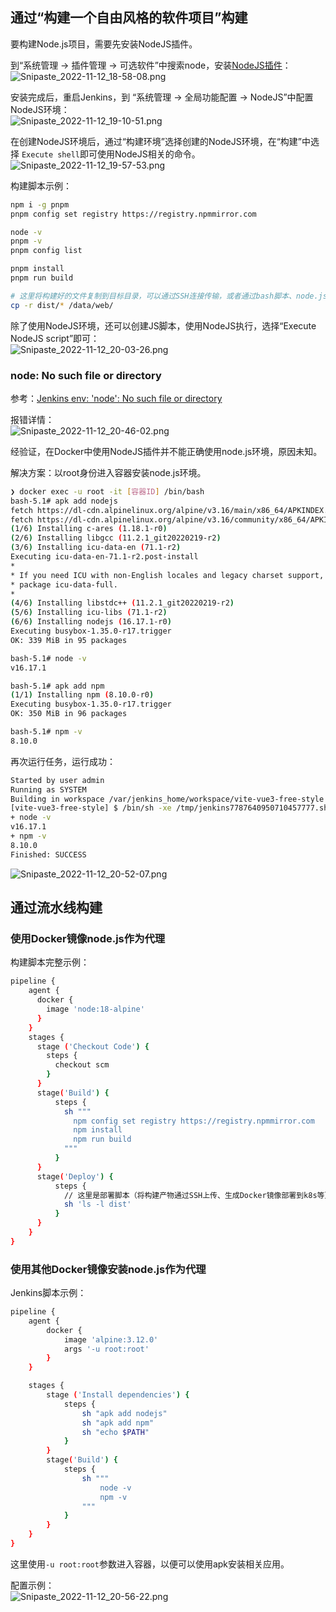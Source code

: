 <a name="clRjr"></a>
## 通过“构建一个自由风格的软件项目”构建
要构建Node.js项目，需要先安装NodeJS插件。

到“系统管理 -> 插件管理 -> 可选软件”中搜索node，安装[NodeJS插件](https://plugins.jenkins.io/nodejs/)：<br />![Snipaste_2022-11-12_18-58-08.png](https://cdn.nlark.com/yuque/0/2022/png/2213540/1668251726344-d7bfb532-f45c-4f38-8c49-46714d04716a.png#averageHue=%23fbfbfb&clientId=u15140c47-0d78-4&from=drop&id=ubb9e6e34&originHeight=831&originWidth=1516&originalType=binary&ratio=1&rotation=0&showTitle=false&size=30123&status=done&style=none&taskId=ud8aae586-feb5-4cad-8bb1-6a93cfcaa2f&title=)

安装完成后，重启Jenkins，到 “系统管理 -> 全局功能配置 -> NodeJS”中配置NodeJS环境：<br />![Snipaste_2022-11-12_19-10-51.png](https://cdn.nlark.com/yuque/0/2022/png/2213540/1668251726355-63b15b04-9c3f-44f8-a29f-eb42816f330b.png#averageHue=%23fefefe&clientId=u15140c47-0d78-4&from=drop&id=u48c4c917&originHeight=1032&originWidth=1302&originalType=binary&ratio=1&rotation=0&showTitle=false&size=20521&status=done&style=none&taskId=udfbca3f6-dcff-4556-a248-af998e1eb77&title=)

在创建NodeJS环境后，通过“构建环境”选择创建的NodeJS环境，在“构建”中选择 `Execute shell`即可使用NodeJS相关的命令。<br />![Snipaste_2022-11-12_19-57-53.png](https://cdn.nlark.com/yuque/0/2022/png/2213540/1668254351098-fc6ca458-39a1-4f0c-a12a-f2f8c20cc705.png#averageHue=%23f9f9f9&clientId=u15140c47-0d78-4&from=drop&id=ueeac2f41&originHeight=806&originWidth=1248&originalType=binary&ratio=1&rotation=0&showTitle=false&size=15202&status=done&style=none&taskId=u18d28d0f-2108-49de-a06c-2c87187b431&title=)

构建脚本示例：
```bash
npm i -g pnpm
pnpm config set registry https://registry.npmmirror.com

node -v
pnpm -v
pnpm config list

pnpm install
pnpm run build

# 这里将构建好的文件复制到目标目录，可以通过SSH连接传输，或者通过bash脚本、node.js脚本执行，也可以构建Docker镜像运行
cp -r dist/* /data/web/
```

除了使用NodeJS环境，还可以创建JS脚本，使用NodeJS执行，选择“Execute NodeJS script”即可：<br />![Snipaste_2022-11-12_20-03-26.png](https://cdn.nlark.com/yuque/0/2022/png/2213540/1668256941504-aa618dbe-98e6-4d41-9efc-a4c19466cc8d.png#averageHue=%23fafafa&clientId=u15140c47-0d78-4&from=drop&id=ud583c86a&originHeight=690&originWidth=1220&originalType=binary&ratio=1&rotation=0&showTitle=false&size=11732&status=done&style=none&taskId=u0af96065-06d5-4823-8bdd-622e07ebebd&title=)

<a name="JrTxv"></a>
### node: No such file or directory
参考：[Jenkins env: 'node': No such file or directory](https://blog.csdn.net/Ray_20160915/article/details/102782712)

报错详情：<br />![Snipaste_2022-11-12_20-46-02.png](https://cdn.nlark.com/yuque/0/2022/png/2213540/1668257216104-91d7fc0c-43d7-4648-982d-ec56e08c6c12.png#averageHue=%23efefef&clientId=u15140c47-0d78-4&from=drop&id=u8d2820f7&originHeight=331&originWidth=1227&originalType=binary&ratio=1&rotation=0&showTitle=false&size=13442&status=done&style=none&taskId=u3b42fadd-5156-404a-90d8-b0528db64b6&title=)

经验证，在Docker中使用NodeJS插件并不能正确使用node.js环境，原因未知。

解决方案：以root身份进入容器安装node.js环境。
```bash
❯ docker exec -u root -it [容器ID] /bin/bash
bash-5.1# apk add nodejs
fetch https://dl-cdn.alpinelinux.org/alpine/v3.16/main/x86_64/APKINDEX.tar.gz
fetch https://dl-cdn.alpinelinux.org/alpine/v3.16/community/x86_64/APKINDEX.tar.gz
(1/6) Installing c-ares (1.18.1-r0)
(2/6) Installing libgcc (11.2.1_git20220219-r2)
(3/6) Installing icu-data-en (71.1-r2)
Executing icu-data-en-71.1-r2.post-install
*
* If you need ICU with non-English locales and legacy charset support, install
* package icu-data-full.
*
(4/6) Installing libstdc++ (11.2.1_git20220219-r2)
(5/6) Installing icu-libs (71.1-r2)
(6/6) Installing nodejs (16.17.1-r0)
Executing busybox-1.35.0-r17.trigger
OK: 339 MiB in 95 packages

bash-5.1# node -v
v16.17.1

bash-5.1# apk add npm
(1/1) Installing npm (8.10.0-r0)
Executing busybox-1.35.0-r17.trigger
OK: 350 MiB in 96 packages

bash-5.1# npm -v
8.10.0
```

再次运行任务，运行成功：
```bash
Started by user admin
Running as SYSTEM
Building in workspace /var/jenkins_home/workspace/vite-vue3-free-style
[vite-vue3-free-style] $ /bin/sh -xe /tmp/jenkins7787640950710457777.sh
+ node -v
v16.17.1
+ npm -v
8.10.0
Finished: SUCCESS
```
![Snipaste_2022-11-12_20-52-07.png](https://cdn.nlark.com/yuque/0/2022/png/2213540/1668257567494-7b4e7183-d544-42fe-9e68-d8ee50f9c910.png#averageHue=%23f1f1f1&clientId=u15140c47-0d78-4&from=drop&id=u267ae627&originHeight=327&originWidth=587&originalType=binary&ratio=1&rotation=0&showTitle=false&size=6238&status=done&style=none&taskId=u0664e4b6-15f9-4928-ae75-e9a007bb13a&title=)

<a name="mMHih"></a>
## 通过流水线构建
<a name="z9iA6"></a>
### 使用Docker镜像node.js作为代理
构建脚本完整示例：
```bash
pipeline {
    agent {
      docker {
        image 'node:18-alpine'
      }
    }
    stages {
      stage ('Checkout Code') {
        steps {
          checkout scm
        }
      }
      stage('Build') {
          steps {
            sh """
              npm config set registry https://registry.npmmirror.com
              npm install
              npm run build
            """
          }
      }
      stage('Deploy') {
          steps {
            // 这里是部署脚本（将构建产物通过SSH上传、生成Docker镜像部署到k8s等）
            sh 'ls -l dist'
          }
      }
    }
}

```

<a name="hoRhi"></a>
### 使用其他Docker镜像安装node.js作为代理
Jenkins脚本示例：
```bash
pipeline {
    agent {
        docker { 
            image 'alpine:3.12.0' 
            args '-u root:root'
        }
    }

    stages {
        stage ('Install dependencies') {
            steps {
                sh "apk add nodejs"
                sh "apk add npm"
                sh "echo $PATH"
            }
        }
        stage('Build') {
            steps {
                sh """
                    node -v
                    npm -v
                """
            }
        }
    }
}
```

这里使用`-u root:root`参数进入容器，以便可以使用apk安装相关应用。

配置示例：<br />![Snipaste_2022-11-12_20-56-22.png](https://cdn.nlark.com/yuque/0/2022/png/2213540/1668257847919-2012cfe5-8ae6-46e2-98f1-4c8a738dbffb.png#averageHue=%23fbfbfb&clientId=u15140c47-0d78-4&from=drop&id=ucc96b2f6&originHeight=698&originWidth=1217&originalType=binary&ratio=1&rotation=0&showTitle=false&size=13282&status=done&style=none&taskId=ua2bf0fc4-8abf-4f19-ad07-27aafe92091&title=)


